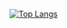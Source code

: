 [![Top Langs](https://github-readme-stats.vercel.app/api/top-langs/?username={Manato-K}
)](https://github.com/anuraghazra/github-readme-stats)
